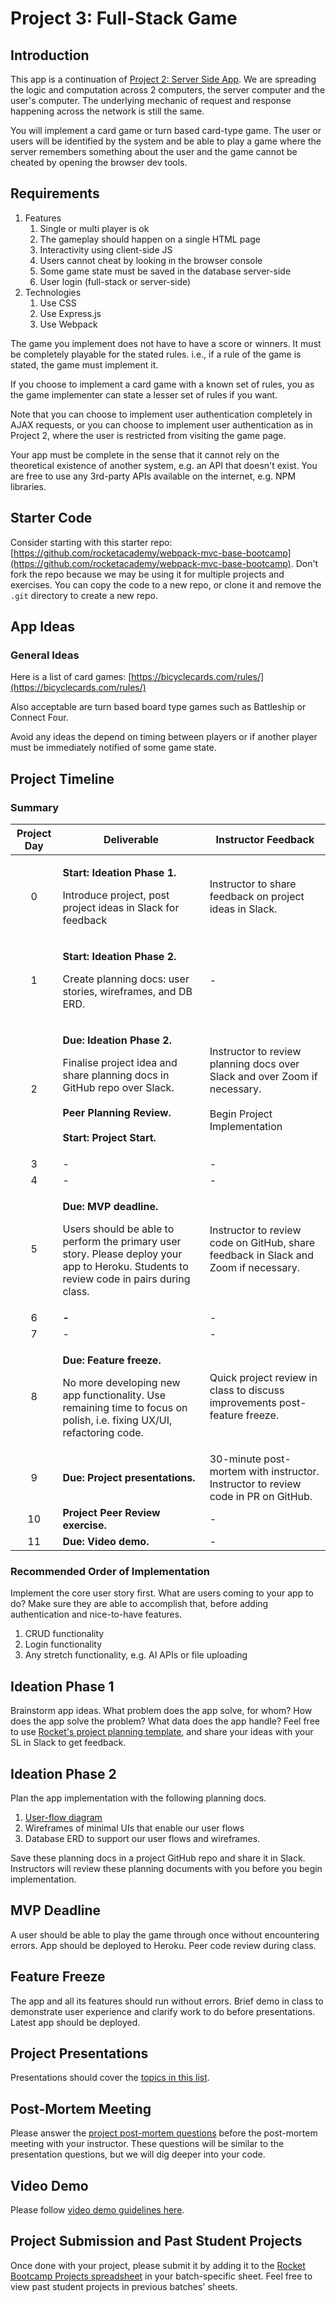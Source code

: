 # Project 3: Full-Stack Game

## Introduction

This app is a continuation of [Project 2: Server Side App](project-2-server-side-app.md). We are spreading the logic and computation across 2 computers, the server computer and the user's computer. The underlying mechanic of request and response happening across the network is still the same.

You will implement a card game or turn based card-type game. The user or users will be identified by the system and be able to play a game where the server remembers something about the user and the game cannot be cheated by opening the browser dev tools.

## Requirements

1. Features
   1. Single or multi player is ok
   2. The gameplay should happen on a single HTML page
   3. Interactivity using client-side JS
   4. Users cannot cheat by looking in the browser console
   5. Some game state must be saved in the database server-side
   6. User login (full-stack or server-side)
2. Technologies
   1. Use CSS
   2. Use Express.js
   3. Use Webpack

The game you implement does not have to have a score or winners. It must be completely playable for the stated rules. i.e., if a rule of the game is stated, the game must implement it.

If you choose to implement a card game with a known set of rules, you as the game implementer can state a lesser set of rules if you want.

Note that you can choose to implement user authentication completely in AJAX requests, or you can choose to implement user authentication as in Project 2, where the user is restricted from visiting the game page.

Your app must be complete in the sense that it cannot rely on the theoretical existence of another system, e.g. an API that doesn't exist. You are free to use any 3rd-party APIs available on the internet, e.g. NPM libraries.

## Starter Code

Consider starting with this starter repo: [https://github.com/rocketacademy/webpack-mvc-base-bootcamp](https://github.com/rocketacademy/webpack-mvc-base-bootcamp). Don't fork the repo because we may be using it for multiple projects and exercises. You can copy the code to a new repo, or clone it and remove the `.git` directory to create a new repo.

## App Ideas

### General Ideas

Here is a list of card games: [https://bicyclecards.com/rules/](https://bicyclecards.com/rules/)

Also acceptable are turn based board type games such as Battleship or Connect Four.

Avoid any ideas the depend on timing between players or if another player must be immediately notified of some game state.

## Project Timeline

### Summary

| Project Day | Deliverable                                                                                                                                                                                                                                | Instructor Feedback                                                                                                  |
| :---------: | ------------------------------------------------------------------------------------------------------------------------------------------------------------------------------------------------------------------------------------------ | -------------------------------------------------------------------------------------------------------------------- |
|      0      | <p><strong>Start: Ideation Phase 1.</strong></p><p>Introduce project, post project ideas in Slack for feedback</p>                                                                                                                         | Instructor to share feedback on project ideas in Slack.                                                              |
|      1      | <p><strong>Start: Ideation Phase 2.</strong></p><p>Create planning docs: user stories, wireframes, and DB ERD.</p>                                                                                                                         | -                                                                                                                    |
|      2      | <p><strong>Due: Ideation Phase 2.</strong></p><p>Finalise project idea and share planning docs in GitHub repo over Slack.<br><br><strong>Peer Planning Review.</strong><br><strong></strong><br><strong>Start: Project Start.</strong></p> | <p>Instructor to review planning docs over Slack and over Zoom if necessary.<br><br>Begin Project Implementation</p> |
|      3      | -                                                                                                                                                                                                                                          | -                                                                                                                    |
|      4      | -                                                                                                                                                                                                                                          | -                                                                                                                    |
|      5      | <p><strong>Due: MVP deadline.</strong></p><p>Users should be able to perform the primary user story. Please deploy your app to Heroku. Students to review code in pairs during class.</p>                                                  | Instructor to review code on GitHub, share feedback in Slack and Zoom if necessary.                                  |
|      6      | **-**                                                                                                                                                                                                                                      | -                                                                                                                    |
|      7      | -                                                                                                                                                                                                                                          | -                                                                                                                    |
|      8      | <p><strong>Due: Feature freeze.</strong></p><p>No more developing new app functionality. Use remaining time to focus on polish, i.e. fixing UX/UI, refactoring code.</p>                                                                   | Quick project review in class to discuss improvements post-feature freeze.                                           |
|      9      | **Due: Project presentations.**                                                                                                                                                                                                            | 30-minute post-mortem with instructor. Instructor to review code in PR on GitHub.                                    |
|      10     | **Project Peer Review exercise.**                                                                                                                                                                                                          | -                                                                                                                    |
|      11     | **Due: Video demo.**                                                                                                                                                                                                                       | -                                                                                                                    |

### Recommended Order of Implementation

Implement the core user story first. What are users coming to your app to do? Make sure they are able to accomplish that, before adding authentication and nice-to-have features.

1. CRUD functionality
2. Login functionality
3. Any stretch functionality, e.g. AI APIs or file uploading

## Ideation Phase 1

Brainstorm app ideas. What problem does the app solve, for whom? How does the app solve the problem? What data does the app handle? Feel free to use [Rocket's project planning template](https://docs.google.com/document/d/1klyi92bVHUKjxgD\_Saou\_u6yoEZFbzkvbttj2izh8xg/edit?usp=sharing), and share your ideas with your SL in Slack to get feedback.

## Ideation Phase 2

Plan the app implementation with the following planning docs.

1. [User-flow diagram](https://careerfoundry.com/en/blog/ux-design/what-are-user-flows/)
2. Wireframes of minimal UIs that enable our user flows
3. Database ERD to support our user flows and wireframes.

Save these planning docs in a project GitHub repo and share it in Slack. Instructors will review these planning documents with you before you begin implementation.

## MVP Deadline

A user should be able to play the game through once without encountering errors. App should be deployed to Heroku. Peer code review during class.

## Feature Freeze

The app and all its features should run without errors. Brief demo in class to demonstrate user experience and clarify work to do before presentations. Latest app should be deployed.

## Project Presentations

Presentations should cover the [topics in this list](../logistics/course-methodology.md#presentations).

## Post-Mortem Meeting

Please answer the [project post-mortem questions](../logistics/course-methodology.md#post-mortem) before the post-mortem meeting with your instructor. These questions will be similar to the presentation questions, but we will dig deeper into your code.

## Video Demo

Please follow [video demo guidelines here](../logistics/course-methodology.md#demo-video).

## Project Submission and Past Student Projects

Once done with your project, please submit it by adding it to the [Rocket Bootcamp Projects spreadsheet](https://docs.google.com/spreadsheets/d/1YZ39naj5E6mNNkQ1akR\_FgeFO\_kM6aWCAr8zqrFOkt4/edit?usp=sharing) in your batch-specific sheet. Feel free to view past student projects in previous batches' sheets.
